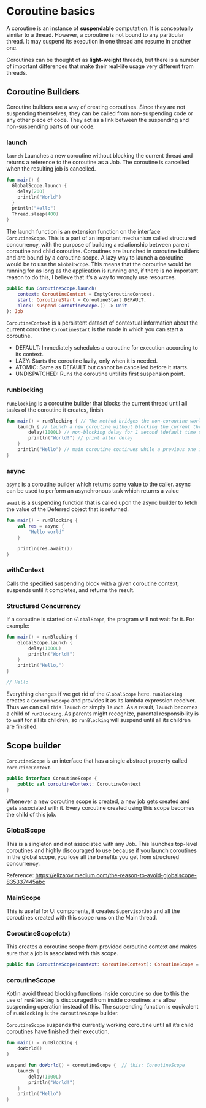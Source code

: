# Coroutine basics

A coroutine is an instance of **suspendable** computation. It is conceptually similar to a thread. However, a coroutine is not bound to any particular thread. It may suspend its execution in one thread and resume in another one.

Coroutines can be thought of as **light-weight** threads, but there is a number of important differences that make their real-life usage very different from threads.

## Coroutine Builders

Coroutine builders are a way of creating coroutines. Since they are not suspending themselves, they can be called from non-suspending code or any other piece of code. They act as a link between the suspending and non-suspending parts of our code.

### launch

`launch` Launches a new coroutine without blocking the current thread and returns a reference to the coroutine as a Job. The coroutine is cancelled when the resulting job is cancelled.

```kt
fun main() {
  GlobalScope.launch {
    delay(200)
    println("World")
  }
  println("Hello")
  Thread.sleep(400)
}
```

The launch function is an extension function on the interface `CoroutineScope`. This is a part of an important mechanism called structured concurrency, with the purpose of building a relationship between parent coroutine and child coroutine. Coroutines are launched in coroutine builders and are bound by a coroutine scope. A lazy way to launch a coroutine would be to use the `GlobalScope`. This means that the coroutine would be running for as long as the application is running and, if there is no important reason to do this, I believe that it’s a way to wrongly use resources.

```kt
public fun CoroutineScope.launch(
    context: CoroutineContext = EmptyCoroutineContext,
    start: CoroutineStart = CoroutineStart.DEFAULT,
    block: suspend CoroutineScope.() -> Unit
): Job
```

`CoroutineContext` is a persistent dataset of contextual information about the current coroutine
`CoroutineStart` is the mode in which you can start a coroutine.

- DEFAULT: Immediately schedules a coroutine for execution according to its context.
- LAZY: Starts the coroutine lazily, only when it is needed.
- ATOMIC: Same as DEFAULT but cannot be cancelled before it starts.
- UNDISPATCHED: Runs the coroutine until its first suspension point.

### runblocking

`runBlocking` is a coroutine builder that blocks the current thread until all tasks of the coroutine it creates, finish

```kt
fun main() = runBlocking { // The method bridges the non-coroutine world and the code with coroutines
    launch { // launch a new coroutine without blocking the current thread
        delay(1000L) // non-blocking delay for 1 second (default time unit is ms)
        println("World!") // print after delay
    }
    println("Hello") // main coroutine continues while a previous one is delayed
}
```

### async

`async` is a coroutine builder which returns some value to the caller. async can be used to perform an asynchronous task which returns a value

`await` is a suspending function that is called upon the async builder to fetch the value of the Deferred object that is returned.

```kt
fun main() = runBlocking {
    val res = async {
        "Hello world"
    }

    println(res.await())
}
```

### withContext

Calls the specified suspending block with a given coroutine context, suspends until it completes, and returns the result.

### Structured Concurrency

If a coroutine is started on `GlobalScope`, the program will not wait for it. For example:

```kt
fun main() = runBlocking {
    GlobalScope.launch {
        delay(1000L)
        println("World!")
    }
    println("Hello,")
}

// Hello
```

Everything changes if we get rid of the `GlobalScope` here. `runBlocking` creates a `CoroutineScope` and provides it as its lambda expression receiver. Thus we can call `this.launch` or simply `launch`. As a result, `launch` becomes a child of `runBlocking`. As parents might recognize, parental responsibility is to wait for all its children, so `runBlocking` will suspend until all its children are finished.

## Scope builder

`CoroutineScope` is an interface that has a single abstract property called `coroutineContext`.

```kt
public interface CoroutineScope {
    public val coroutineContext: CoroutineContext
}
```

Whenever a new coroutine scope is created, a new job gets created and gets associated with it. Every coroutine created using this scope becomes the child of this job.

### GlobalScope

This is a singleton and not associated with any Job. This launches top-level coroutines and highly discouraged to use because if you launch coroutines in the global scope, you lose all the benefits you get from structured concurrency.

Reference: https://elizarov.medium.com/the-reason-to-avoid-globalscope-835337445abc

### MainScope

This is useful for UI components, it creates `SupervisorJob` and all the coroutines created with this scope runs on the Main thread.

### CoroutineScope(ctx)

This creates a coroutine scope from provided coroutine context and makes sure that a job is associated with this scope.

```kt
public fun CoroutineScope(context: CoroutineContext): CoroutineScope = ContextScope(if (context[Job] != null) context else context + Job())
```

### coroutineScope

Kotlin avoid thread blocking functions inside coroutine so due to this the use of `runBlocking` is discouraged from inside coroutines ans allow suspending operation instead of this. The suspending function is equivalent of `runBlocking` is the `coroutineScope` builder.

`CoroutineScope` suspends the currently working coroutine until all it’s child coroutines have finished their execution.

```kt
fun main() = runBlocking {
    doWorld()
}

suspend fun doWorld() = coroutineScope {  // this: CoroutineScope
    launch {
        delay(1000L)
        println("World!")
    }
    println("Hello")
}
```
